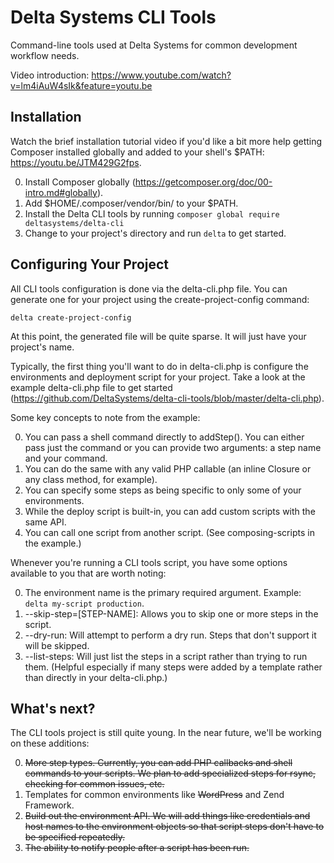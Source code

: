 # Delta Systems CLI Tools

Command-line tools used at Delta Systems for common development workflow needs.

Video introduction:
https://www.youtube.com/watch?v=lm4iAuW4sIk&feature=youtu.be

## Installation

Watch the brief installation tutorial video if you'd like a bit more help getting Composer installed globally and added to your shell's $PATH: https://youtu.be/JTM429G2fps.

0. Install Composer globally (https://getcomposer.org/doc/00-intro.md#globally).
0. Add $HOME/.composer/vendor/bin/ to your $PATH.
0. Install the Delta CLI tools by running `composer global require deltasystems/delta-cli`
0. Change to your project's directory and run `delta` to get started.

## Configuring Your Project

All CLI tools configuration is done via the delta-cli.php file.  You can generate one for your project
using the create-project-config command:

    delta create-project-config

At this point, the generated file will be quite sparse.  It will just have your project's name.

Typically, the first thing you'll want to do in delta-cli.php is configure the environments and
deployment script for your project.  Take a look at the example delta-cli.php file to get started
(https://github.com/DeltaSystems/delta-cli-tools/blob/master/delta-cli.php).

Some key concepts to note from the example:

0. You can pass a shell command directly to addStep().  You can either pass just the command or you can provide two arguments: a step name and your command.
0. You can do the same with any valid PHP callable (an inline Closure or any class method, for example).
0. You can specify some steps as being specific to only some of your environments.
0. While the deploy script is built-in, you can add custom scripts with the same API.
0. You can call one script from another script.  (See composing-scripts in the example.)

Whenever you're running a CLI tools script, you have some options available to you that are worth
noting:

0. The environment name is the primary required argument.  Example: `delta my-script production`.
0. --skip-step=[STEP-NAME]: Allows you to skip one or more steps in the script.
0. --dry-run: Will attempt to perform a dry run.  Steps that don't support it will be skipped.
0. --list-steps: Will just list the steps in a script rather than trying to run them.  (Helpful especially if many steps were added by a template rather than directly in your delta-cli.php.)

## What's next?

The CLI tools project is still quite young.  In the near future, we'll be working on these additions:

0. ~~More step types.  Currently, you can add PHP callbacks and shell commands to your scripts.  We plan to add specialized steps for rsync, checking for common issues, etc.~~
0. Templates for common environments like ~~WordPress~~ and Zend Framework.
0. ~~Build out the environment API.  We will add things like credentials and host names to the environment objects so that script steps don't have to be specified repeatedly.~~
0. ~~The ability to notify people after a script has been run.~~
